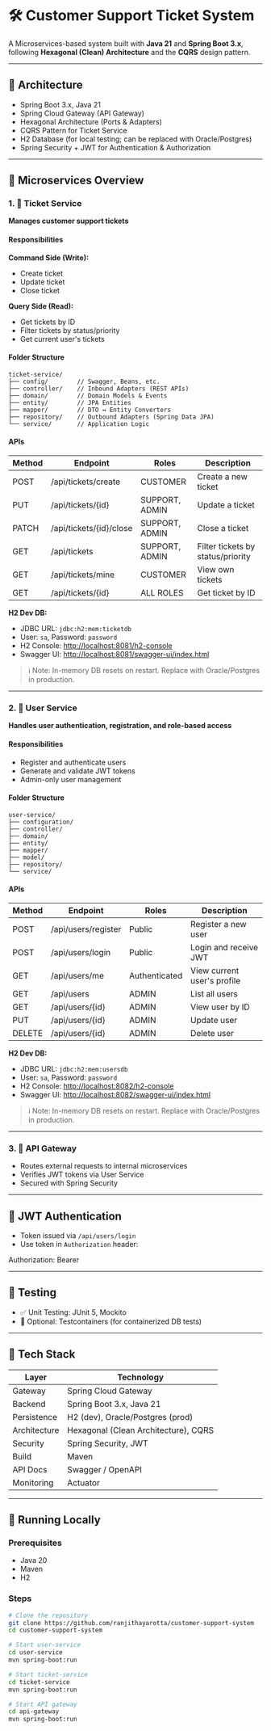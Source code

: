 # 🛠️ Customer Support Ticket System

A Microservices-based system built with **Java 21** and **Spring Boot 3.x**, following **Hexagonal (Clean) Architecture** and the **CQRS** design pattern.

---

## 📐 Architecture

- Spring Boot 3.x, Java 21
- Spring Cloud Gateway (API Gateway)
- Hexagonal Architecture (Ports & Adapters)
- CQRS Pattern for Ticket Service
- H2 Database (for local testing; can be replaced with Oracle/Postgres)
- Spring Security + JWT for Authentication & Authorization

---

## 🔧 Microservices Overview

### 1. 🎫 Ticket Service

**Manages customer support tickets**

#### Responsibilities

**Command Side (Write):**
- Create ticket
- Update ticket
- Close ticket

**Query Side (Read):**
- Get tickets by ID
- Filter tickets by status/priority
- Get current user's tickets

#### Folder Structure


```
ticket-service/
├── config/        // Swagger, Beans, etc.
├── controller/    // Inbound Adapters (REST APIs)
├── domain/        // Domain Models & Events
├── entity/        // JPA Entities
├── mapper/        // DTO ↔ Entity Converters
├── repository/    // Outbound Adapters (Spring Data JPA)
└── service/       // Application Logic
```

#### APIs

| Method | Endpoint                      | Roles             | Description                    |
|--------|-------------------------------|-------------------|--------------------------------|
| POST   | /api/tickets/create           | CUSTOMER          | Create a new ticket            |
| PUT    | /api/tickets/{id}             | SUPPORT, ADMIN    | Update a ticket                |
| PATCH  | /api/tickets/{id}/close       | SUPPORT, ADMIN    | Close a ticket                 |
| GET    | /api/tickets                  | SUPPORT, ADMIN    | Filter tickets by status/priority |
| GET    | /api/tickets/mine             | CUSTOMER          | View own tickets               |
| GET    | /api/tickets/{id}             | ALL ROLES         | Get ticket by ID               |

**H2 Dev DB:**
- JDBC URL: `jdbc:h2:mem:ticketdb`
- User: `sa`, Password: `password`
- H2 Console: [http://localhost:8081/h2-console](http://localhost:8081/h2-console)
- Swagger UI: [http://localhost:8081/swagger-ui/index.html](http://localhost:8081/swagger-ui/index.html)

> ℹ️ Note: In-memory DB resets on restart. Replace with Oracle/Postgres in production.

---

### 2. 👤 User Service

**Handles user authentication, registration, and role-based access**

#### Responsibilities

- Register and authenticate users
- Generate and validate JWT tokens
- Admin-only user management


#### Folder Structure

```
user-service/
├── configuration/
├── controller/
├── domain/
├── entity/
├── mapper/
├── model/
├── repository/
└── service/
```

#### APIs

| Method | Endpoint             | Roles          | Description                   |
|--------|----------------------|----------------|-------------------------------|
| POST   | /api/users/register  | Public         | Register a new user           |
| POST   | /api/users/login     | Public         | Login and receive JWT         |
| GET    | /api/users/me        | Authenticated  | View current user's profile   |
| GET    | /api/users           | ADMIN          | List all users                |
| GET    | /api/users/{id}      | ADMIN          | View user by ID               |
| PUT    | /api/users/{id}      | ADMIN          | Update user                   |
| DELETE | /api/users/{id}      | ADMIN          | Delete user                   |

**H2 Dev DB:**
- JDBC URL: `jdbc:h2:mem:usersdb`
- User: `sa`, Password: `password`
- H2 Console: [http://localhost:8082/h2-console](http://localhost:8082/h2-console)
- Swagger UI: [http://localhost:8082/swagger-ui/index.html](http://localhost:8082/swagger-ui/index.html)

> ℹ️ Note: In-memory DB resets on restart. Replace with Oracle/Postgres in production.

---

### 3. 🚪 API Gateway

- Routes external requests to internal microservices
- Verifies JWT tokens via User Service
- Secured with Spring Security

---

## 🔐 JWT Authentication

- Token issued via `/api/users/login`
- Use token in `Authorization` header:



Authorization: Bearer <JWT>

---

## 🧪 Testing

- ✅ Unit Testing: JUnit 5, Mockito
- 🔄 Optional: Testcontainers (for containerized DB tests)

---

## 🧰 Tech Stack

| Layer        | Technology                           |
|--------------|--------------------------------------|
| Gateway      | Spring Cloud Gateway                 |
| Backend      | Spring Boot 3.x, Java 21             |
| Persistence  | H2 (dev), Oracle/Postgres (prod)     |
| Architecture | Hexagonal (Clean Architecture), CQRS |
| Security     | Spring Security, JWT                 |
| Build        | Maven                                |
| API Docs     | Swagger / OpenAPI                    |
| Monitoring   | Actuator                             |

---

## 🚀 Running Locally

### Prerequisites

- Java 20
- Maven
- H2

### Steps

```bash
# Clone the repository
git clone https://github.com/ranjithayarotta/customer-support-system
cd customer-support-system

# Start user-service
cd user-service
mvn spring-boot:run

# Start ticket-service
cd ticket-service
mvn spring-boot:run

# Start API gateway
cd api-gateway
mvn spring-boot:run
